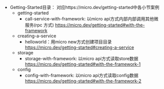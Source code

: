 - Getting-Started目录： 对应https://micro.dev/getting-started中各小节案例
  - getting-started 
    - call-service-with-framework: 以micro api方式内部内部调用其他微服务(rpc 方式)
      https://micro.dev/getting-started#with-the-framework
  - creating-a-service
    - helloworld：用micro new方式创建项目目录 
      https://micro.dev/getting-started#creating-a-service
  - storage
    - storage-with-framework: 以micro api方式读取store数据
      https://micro.dev/getting-started#with-the-framework-1
  - config
    - config-with-framework: 以micro api方式读取config数据
      https://micro.dev/getting-started#with-the-framework-2